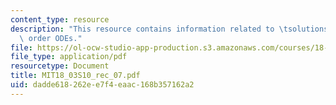 ```yaml
---
content_type: resource
description: "This resource contains information related to \tsolutions to second\
  \ order ODEs."
file: https://ol-ocw-studio-app-production.s3.amazonaws.com/courses/18-03-differential-equations-spring-2010/dadde618262ee7f4eaac168b357162a2_MIT18_03S10_rec_07.pdf
file_type: application/pdf
resourcetype: Document
title: MIT18_03S10_rec_07.pdf
uid: dadde618-262e-e7f4-eaac-168b357162a2
---
```

